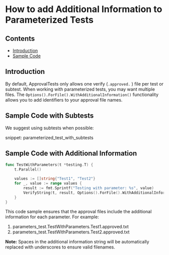 <a id="top"></a>

# How to add Additional Information to Parameterized Tests
<!-- toc -->
## Contents

  * [Introduction](#introduction)
  * [Sample Code](#sample-code)
<!-- endToc -->

## Introduction
By default, ApprovalTests only allows one verify (`.approved.` ) file per test or subtest.
When working with parameterized tests, you may want multiple files.
The `Options().ForFile().WithAdditionalInformation()` functionality allows you
to add identifiers to your approval file names.

## Sample Code with Subtests

We suggest using subtests when possible:

snippet: parameterized_test_with_subtests

## Sample Code with Additional Information

<!-- snippet: parameterized_test_with_additional_information -->
```go
func TestWithParameters(t *testing.T) {
	t.Parallel()

	values := []string{"Test1", "Test2"}
	for _, value := range values {
		result := fmt.Sprintf("Testing with parameter: %s", value)
		VerifyString(t, result, Options().ForFile().WithAdditionalInformation(value))
	}
}
```
<!-- endSnippet -->

This code sample ensures that the approval files include the additional information for each parameter. For example:
1. parameters_test.TestWithParameters.Test1.approved.txt
2. parameters_test.TestWithParameters.Test2.approved.txt

**Note:** Spaces in the additional information string will be automatically replaced with underscores to ensure valid filenames.
